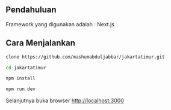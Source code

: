 ## Pendahuluan

Framework yang digunakan adalah : Next.js

## Cara Menjalankan

```bash
clone https://github.com/mashumabduljabbar/jakartatimur.git

cd jakartatimur

npm install

npm run dev
```

Selanjutnya buka browser [http://localhost:3000](http://localhost:3000) 